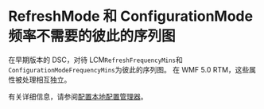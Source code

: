 # RefreshMode 和 ConfigurationMode 频率不需要的彼此的序列图

在早期版本的 DSC，对待 LCM`RefreshFrequencyMins`和`ConfigurationModeFrequencyMins`为彼此的序列图。 在 WMF 5.0 RTM，这些属性被处理相互独立。 

有关详细信息，请参阅[配置本地配置管理器](https://msdn.microsoft.com/powershell/dsc/metaconfig)。